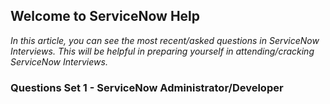 
## Welcome to ServiceNow Help 

_In this article, you can see the most recent/asked questions in ServiceNow Interviews. This will be helpful in preparing yourself in attending/cracking ServiceNow Interviews._

### Questions Set 1 - ServiceNow Administrator/Developer 

    
